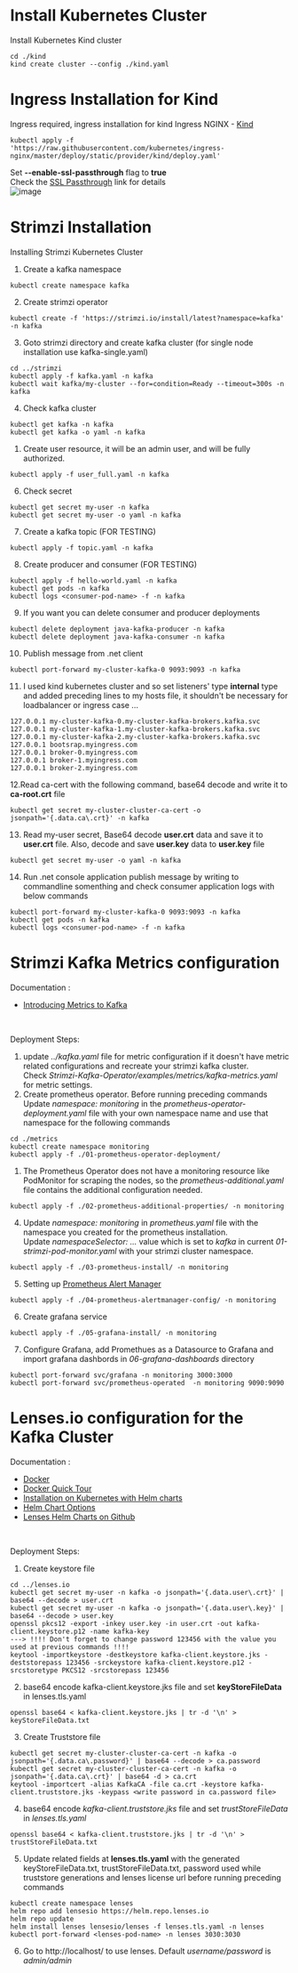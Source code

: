 
# Install Kubernetes Cluster
Install Kubernetes Kind cluster
```
cd ./kind
kind create cluster --config ./kind.yaml
```
# Ingress Installation for Kind 
Ingress required, ingress installation for kind Ingress NGINX - [Kind](https://kind.sigs.k8s.io/docs/user/ingress/#ingress-nginx)<br>
```
kubectl apply -f 'https://raw.githubusercontent.com/kubernetes/ingress-nginx/master/deploy/static/provider/kind/deploy.yaml'
```
Set **--enable-ssl-passthrough** flag to **true** <br>
Check the [SSL Passthrough](https://kubernetes.github.io/ingress-nginx/user-guide/tls/#ssl-passthrough) link for details<br>
![image](./SSLPassthrough.png)

# Strimzi Installation
Installing Strimzi Kubernetes Cluster
1. Create a kafka namespace 
```
kubectl create namespace kafka
```
2. Create strimzi operator
```
kubectl create -f 'https://strimzi.io/install/latest?namespace=kafka' -n kafka
```
3. Goto  strimzi directory  and create kafka cluster  (for single node installation use kafka-single.yaml)
```
cd ../strimzi
kubectl apply -f kafka.yaml -n kafka
kubectl wait kafka/my-cluster --for=condition=Ready --timeout=300s -n kafka
```
4. Check kafka cluster
```
kubectl get kafka -n kafka
kubectl get kafka -o yaml -n kafka
```
1. Create user resource, it will be an admin user, and will be fully authorized.
```
kubectl apply -f user_full.yaml -n kafka
```
6. Check secret
```
kubectl get secret my-user -n kafka
kubectl get secret my-user -o yaml -n kafka
```
7. Create a kafka topic (FOR TESTING)
```
kubectl apply -f topic.yaml -n kafka
```
8. Create producer and consumer (FOR TESTING)
```
kubectl apply -f hello-world.yaml -n kafka
kubectl get pods -n kafka
kubectl logs <consumer-pod-name> -f -n kafka
```
9. If you want you can delete consumer and producer deployments
```
kubectl delete deployment java-kafka-producer -n kafka
kubectl delete deployment java-kafka-consumer -n kafka
```
10. Publish message from .net client
```
kubectl port-forward my-cluster-kafka-0 9093:9093 -n kafka
```
11. I used kind kubernetes cluster and so set listeners' type **internal** type and added preceding lines to my hosts file, it shouldn't be necessary for loadbalancer or ingress case ...
```
127.0.0.1 my-cluster-kafka-0.my-cluster-kafka-brokers.kafka.svc
127.0.0.1 my-cluster-kafka-1.my-cluster-kafka-brokers.kafka.svc
127.0.0.1 my-cluster-kafka-2.my-cluster-kafka-brokers.kafka.svc
127.0.0.1 bootsrap.myingress.com
127.0.0.1 broker-0.myingress.com
127.0.0.1 broker-1.myingress.com
127.0.0.1 broker-2.myingress.com
```
12.Read ca-cert with the following command, base64 decode and write it to **ca-root.crt** file
```
kubectl get secret my-cluster-cluster-ca-cert -o jsonpath='{.data.ca\.crt}' -n kafka
```
13.  Read my-user secret, Base64 decode **user.crt** data and save it to **user.crt** file.
Also, decode and save **user.key** data to **user.key** file
```
kubectl get secret my-user -o yaml -n kafka
```
14. Run .net console application publish message by writing to commandline somenthing and check consumer application logs with below commands
```
kubectl port-forward my-cluster-kafka-0 9093:9093 -n kafka
kubectl get pods -n kafka
kubectl logs <consumer-pod-name> -f -n kafka
```


# Strimzi Kafka Metrics configuration
Documentation : <br>
- [Introducing Metrics to Kafka](https://strimzi.io/docs/operators/master/deploying.html#assembly-metrics-str) <br>
<br>

Deployment Steps:
1. update *../kafka.yaml* file for metric configuration if it doesn't have metric related configurations and recreate your strimzi kafka cluster. <br> Check *Strimzi-Kafka-Operator/examples/metrics/kafka-metrics.yaml* for metric settings.
2. Create prometheus operator. Before running preceding commands Update *namespace: monitoring* in the *prometheus-operator-deployment.yaml* file with your own namespace name and use that namespace for the following commands
```
cd ./metrics
kubectl create namespace monitoring
kubectl apply -f ./01-prometheus-operator-deployment/
```
1. The Prometheus Operator does not have a monitoring resource like PodMonitor for scraping the nodes, so the *prometheus-additional.yaml* file contains the additional configuration needed.
```
kubectl apply -f ./02-prometheus-additional-properties/ -n monitoring
```
4. Update *namespace: monitoring* in *prometheus.yaml* file with the namespace you created for the prometheus installation.<br>
   Update *namespaceSelector: ...* value which is set to *kafka* in current *01-strimzi-pod-monitor.yaml* with your strimzi cluster namespace.
```
kubectl apply -f ./03-prometheus-install/ -n monitoring
```
5. Setting up [Prometheus Alert Manager](https://strimzi.io/docs/operators/master/deploying.html#assembly-metrics-prometheus-alertmanager-str)
```
kubectl apply -f ./04-prometheus-alertmanager-config/ -n monitoring
```
6. Create grafana service
```
kubectl apply -f ./05-grafana-install/ -n monitoring
```
7. Configure Grafana, add Promethues as a Datasource to Grafana and import grafana dashbords in *06-grafana-dashboards* directory
```
kubectl port-forward svc/grafana -n monitoring 3000:3000
kubectl port-forward svc/prometheus-operated  -n monitoring 9090:9090
```


# Lenses.io configuration for the Kafka Cluster
Documentation : <br>
- [Docker](https://docs.lenses.io/4.1/installation/docker/) <br>
- [Docker Quick Tour](https://docs.lenses.io/2.3/quick-tour/docker.html) <br>
- [Installation on Kubernetes with Helm charts](https://docs.lenses.io/4.1/installation/kubernetes/) <br>
- [Helm Chart Options](https://docs.lenses.io/4.1/configuration/options/helm/)
- [Lenses Helm Charts on Github](https://github.com/lensesio/lenses-helm-charts)<br>
<br>

Deployment Steps:
1. Create keystore file 
```
cd ../lenses.io
kubectl get secret my-user -n kafka -o jsonpath='{.data.user\.crt}' | base64 --decode > user.crt
kubectl get secret my-user -n kafka -o jsonpath='{.data.user\.key}' | base64 --decode > user.key
openssl pkcs12 -export -inkey user.key -in user.crt -out kafka-client.keystore.p12 -name kafka-key
---> !!!! Don't forget to change password 123456 with the value you used at previous commands !!!!
keytool -importkeystore -destkeystore kafka-client.keystore.jks -deststorepass 123456 -srckeystore kafka-client.keystore.p12 -srcstoretype PKCS12 -srcstorepass 123456 
```
2. base64 encode kafka-client.keystore.jks file and set **keyStoreFileData** in lenses.tls.yaml
```
openssl base64 < kafka-client.keystore.jks | tr -d '\n' > keyStoreFileData.txt
```
3. Create Truststore file 
```
kubectl get secret my-cluster-cluster-ca-cert -n kafka -o jsonpath='{.data.ca\.password}' | base64 --decode > ca.password
kubectl get secret my-cluster-cluster-ca-cert -n kafka -o jsonpath='{.data.ca\.crt}' | base64 -d > ca.crt
keytool -importcert -alias KafkaCA -file ca.crt -keystore kafka-client.truststore.jks -keypass <write password in ca.password file>
```
4. base64 encode *kafka-client.truststore.jks* file and set *trustStoreFileData* in *lenses.tls.yaml*
```
openssl base64 < kafka-client.truststore.jks | tr -d '\n' > trustStoreFileData.txt
```
5. Update related fields at **lenses.tls.yaml** with the generated keyStoreFileData.txt, trustStoreFileData.txt, password used while truststore generations and lenses license url before running preceding commands
```
kubectl create namespace lenses
helm repo add lensesio https://helm.repo.lenses.io
helm repo update
helm install lenses lensesio/lenses -f lenses.tls.yaml -n lenses
kubectl port-forward <lenses-pod-name> -n lenses 3030:3030
``` 
6. Go to http://localhost/  to use lenses. Default *username/password* is *admin/admin*


<!-- 
kubectl get secret my-cluster-cluster-ca-cert -n kafka -o jsonpath='{.data.ca\.crt}' | base64 -d > ca.crt
kubectl get secret my-user -n kafka -o jsonpath='{.data.user\.password}' | base64 -d > user.password
kubectl get secret my-user -n kafka  -o jsonpath='{.data.user\.p12}' | base64 -d > user.p12


keytool -keystore user-truststore.jks -alias CARoot -import -file ca.crt
openssl base64 < user-truststore.jks | tr -d '\n'

keytool -importkeystore -srckeystore user.p12 -srcstoretype pkcs12 -destkeystore user-keystore.jks -deststoretype jks
openssl base64 < user-keystore.jks | tr -d '\n' -->

